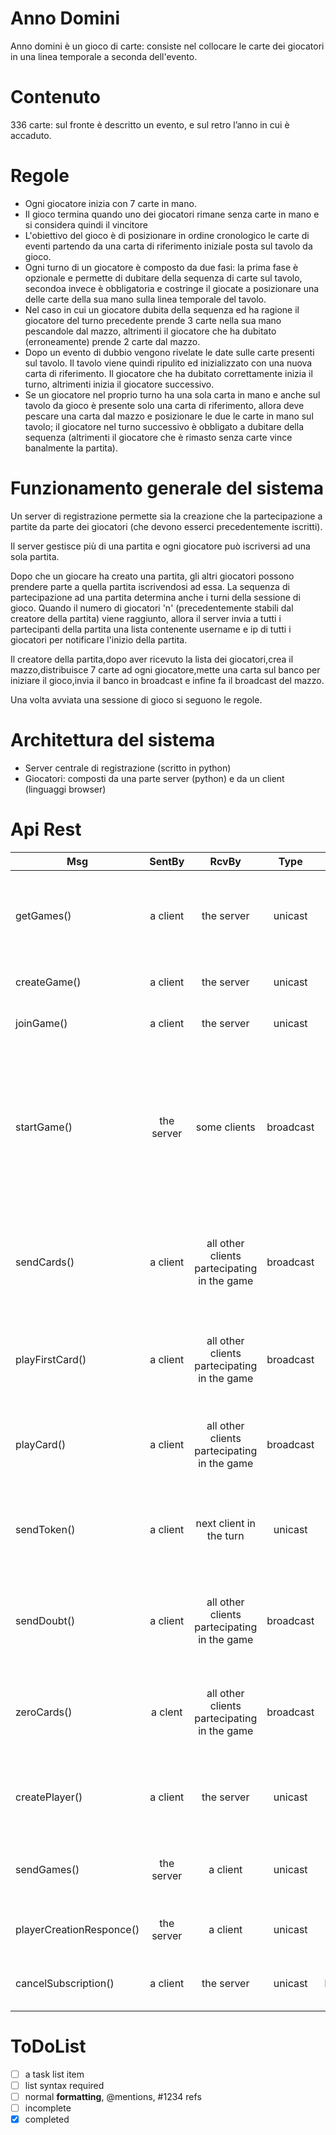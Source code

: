Anno Domini
===========

Anno domini è un gioco di carte: consiste nel collocare le carte dei giocatori in una linea temporale a seconda dell'evento.

Contenuto
=========
336 carte: sul fronte è descritto un evento, e sul retro l’anno in cui è accaduto.

Regole
======
* Ogni giocatore inizia con 7 carte in mano.
* Il gioco termina quando uno dei giocatori rimane senza carte in mano e si considera quindi il vincitore
* L'obiettivo del gioco è di posizionare in ordine cronologico le carte di eventi partendo da una carta di riferimento iniziale posta sul tavolo da gioco.
* Ogni turno di un giocatore è composto da due fasi: la prima fase è opzionale e permette di dubitare della sequenza di carte sul tavolo, secondoa invece è obbligatoria e costringe il giocate a posizionare una delle carte della sua mano sulla linea temporale del tavolo. 
* Nel caso in cui un giocatore dubita della sequenza ed ha ragione il giocatore del turno precedente prende 3 carte nella sua mano pescandole dal mazzo, altrimenti il giocatore che ha dubitato (erroneamente) prende 2 carte dal mazzo.
* Dopo un evento di dubbio vengono rivelate le date sulle carte presenti sul tavolo. Il tavolo viene quindi ripulito ed inizializzato con una nuova carta di riferimento. Il giocatore che ha dubitato correttamente inizia il turno, altrimenti inizia il giocatore successivo.
* Se un giocatore nel proprio turno ha una sola carta in mano e anche sul tavolo da gioco è presente solo una carta di riferimento, allora deve pescare una carta dal mazzo e posizionare le due le carte in mano sul tavolo; il giocatore nel turno successivo è obbligato a dubitare della sequenza (altrimenti il giocatore che è rimasto senza carte vince banalmente la partita).

Funzionamento generale del sistema
==================================
Un server di registrazione permette sia la creazione che la partecipazione a partite da parte dei giocatori (che devono esserci precedentemente iscritti).

Il server gestisce più di una partita e ogni giocatore può iscriversi ad una sola partita.

Dopo che un giocare ha creato una partita, gli altri giocatori possono prendere parte a quella partita iscrivendosi ad essa.
La sequenza di partecipazione ad una partita determina anche i turni della sessione di gioco.
Quando il numero di giocatori 'n' (precedentemente stabili dal creatore della partita) viene raggiunto, allora il server invia a tutti i partecipanti della partita una lista contenente username e ip di tutti i giocatori per notificare l'inizio della partita.

Il creatore della partita,dopo aver ricevuto la lista dei giocatori,crea il mazzo,distribuisce 7 carte ad ogni giocatore,mette una carta sul banco per iniziare il gioco,invia il banco in broadcast e infine fa il broadcast del mazzo.

Una volta avviata una sessione di gioco si seguono le regole. 

Architettura del sistema
========================
* Server centrale di registrazione (scritto in python)
* Giocatori: composti da una parte server (python) e da un client (linguaggi browser)


Api Rest
==================
| Msg | SentBy | RcvBy | Type |Crud | Description |
|-----|:------:|:-----:|:----:|:---:|------------:|
| getGames() | a client | the server | unicast | GET |un client desidera ricevere la lista di partite pubbliche disponibili sul server |
| createGame() | a client | the server | unicast | POST |un client intende creare una nuova partita |
| joinGame() | a client | the server | unicast | PUT |un client intende partecipare ad una partita |
| startGame() | the server | some clients | broadcast | PUT | quando il server capisce che una partita può cominciare (raggiungimento del numero di giocatori prestabilito) allora fa cominciare la partita e invia a tutti la lista dei partecipanti
| sendCards() | a client | all other clients partecipating in the game | broadcast | PUT | il client che ha creato la partita invia agli altri partecipanti le carte delle loro mani e il mazzo di carte rimanenti |
| playFirstCard() | a client | all other clients partecipating in the game | broadcast | PUT | il client che ha creato la partita mette sul tavolo la prima carta del gioco e la comunica a tutti gli altri giocatori |
| playCard() | a client | all other clients partecipating in the game | broadcast | PUT | un giocatore gioca una carta dalla propria mano mettendola sul banco |
| sendToken() | a client | next client in the turn | unicast | PUT | il giocatore che termina il proprio turno passa il token al giocatore del turno successivo |
| sendDoubt() | a client | all other clients partecipating in the game | broadcast | ? | un giocatore dubita sulla sequenza degli eventi del banco e lo rende noto a tutti gli altri giocatori | 
| zeroCards() | a clent | all other clients partecipating in the game | broadcast | POST | un giocatore comunica a tutti gli altri che non ha più carte in mano e quindi ha vinto la partita |
| createPlayer() | a client | the server | unicast | POST | un client richiede al server la creazione del profilo di giocatore |
| sendGames() | the server | a client | unicast | POST | il server invia al client richiedente la lista di partite disponibili |
| playerCreationResponce() | the server | a client | unicast | ? | il server invia l'esito della creazione di un giocatore |  
| cancelSubscription() | a client | the server | unicast | DELETE | il client invia un messaggio al server di uscita dalla partita |

ToDoList
==================
- [ ] a task list item
- [ ] list syntax required
- [ ] normal **formatting**, @mentions, #1234 refs
- [ ] incomplete
- [x] completed